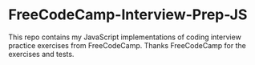 # FreeCodeCamp-Interview-Prep-JS

This repo contains my JavaScript implementations of coding interview practice exercises from FreeCodeCamp. Thanks FreeCodeCamp for the exercises and tests.
